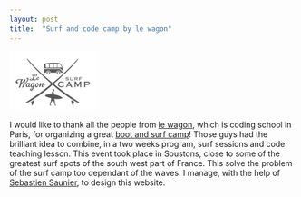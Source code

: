 ```yaml
---
layout: post
title:  "Surf and code camp by le wagon"
---
```


![alt text](/SurfAndCode.png "Surf & Code")

I would like to thank all the people from [le wagon][lewagon], which is coding school in Paris, for organizing a great [boot and surf camp][surf&code]! Those guys had the brilliant idea to combine, in a two weeks program, surf sessions and code teaching lesson. This event took place in Soustons, close to some of the greatest surf spots of the south west part of France. This solve the problem of the surf camp too dependant of the waves. I manage, with the help of [Sebastien Saunier][SSaunier], to design this website.

[lewagon]:     http://www.lewagon.org/
[surf&code]:   http://surfcamp.lewagon.org/
[SSaunier]:    http://sebastien.saunier.me/fr/